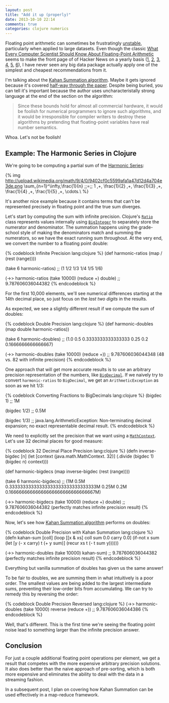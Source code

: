 ```yaml
---
layout: post
title: "Add it up (properly)"
date: 2013-10-10 22:14
comments: true
categories: clojure numerics
---
```


Floating point arithmetic can sometimes be frustratingly [unstable](https://en.wikipedia.org/wiki/Numerical_stability), particularly when applied to large datasets.  Even though the classic [What Every Computer Scientist Should Know About Floating-Point Arithmetic](http://docs.oracle.com/cd/E19957-01/806-3568/ncg_goldberg.html) seems to make the front page of of Hacker News on a yearly basis ([1](https://news.ycombinator.com/item?id=4815399), [2](https://news.ycombinator.com/item?id=1982332), [3](http://news.ycombinator.com/item?id=1937182), [4](http://news.ycombinator.com/item?id=1746797), [5](http://news.ycombinator.com/item?id=687604),
[6](http://news.ycombinator.com/item?id=453396)), I have never seen any big data package actually apply one of the simplest and cheapest recommendations from it.

I'm talking about the [Kahan Summation algorithm](https://en.wikipedia.org/wiki/Kahan_summation_algorithm).  Maybe it gets ignored because it's covered [half-way through the paper](http://docs.oracle.com/cd/E19957-01/806-3568/ncg_goldberg.html#1076).  Despite being buried, you can tell it's important because the author uses uncharacteristally strong language at the end of the section on the algorithm:

> Since these bounds hold for almost all commercial hardware, it would be foolish for numerical programmers to ignore such algorithms, and it would be irresponsible for compiler writers to destroy these algorithms by pretending that floating-point variables have real number semantics.

Whoa.  Let's not be foolish!

## Example: The Harmonic Series in Clojure
We're going to be computing a partial sum of the [Harmonic Series](https://en.wikipedia.org/wiki/Harmonic_series_\(mathematics\)):

{% img http://upload.wikimedia.org/math/9/4/0/9402cf0c5599afa1a47d12d4a704e3de.png \sum_{n=1}^\infty\,\frac{1}{n} \;\;=\;\; 1 \,+\, \frac{1}{2} \,+\, \frac{1}{3} \,+\, \frac{1}{4} \,+\, \frac{1}{5} \,+\, \cdots.\ %}

It's another nice example because it contains terms that can't be represented precisely in floating point and the true sum diverges.

Let's start by computing the sum with infinite precision.  Clojure's [`Ratio`](https://github.com/clojure/clojure/blob/229bf8fe9a751e4f48bb2b7ea57e27ebc43d26ae/src/jvm/clojure/lang/Ratio.java) class represents values internally using [`BigInteger`](http://docs.oracle.com/javase/7/docs/api/java/math/BigInteger.html) to separately store the numerator and denominator.  The summation happens using the grade-school style of making the denominators match and summing the numerators, so we have the exact running sum throughout.  At the very end, we convert the number to a floating point double:

{% codeblock Infinite Precision lang:clojure %}
(def harmonic-ratios (map / (rest (range))))

(take 6 harmonic-ratios)
;; (1 1/2 1/3 1/4 1/5 1/6)

(->> harmonic-ratios (take 10000) (reduce +) double)
;; 9.787606036044382
{% endcodeblock %}

For the first 10,000 elements, we'll see numerical differences starting at the 14th decimal place, so just focus on the *last two digits* in the results.

As expected, we see a slightly different result if we compute the sum of doubles:

{% codeblock Double Precision lang:clojure %}
(def harmonic-doubles (map double harmonic-ratios))

(take 6 harmonic-doubles)
;; (1.0 0.5 0.3333333333333333 0.25 0.2 0.1666666666666667)

(->> harmonic-doubles (take 10000) (reduce +))
;; 9.787606036044348 (48 vs. 82 with infinite precision)
{% endcodeblock %}

One approach that will get more accurate results is to use an arbitrary precision representation of the numbers, like [`BigDecimal`](http://docs.oracle.com/javase/7/docs/api/java/math/BigDecimal.html).  If we naively try to convert `harmonic-ratios` to `BigDecimal`, we get an `ArithmeticException` as soon as we hit 1/3:

{% codeblock Converting Fractions to BigDecimals lang:clojure %}
(bigdec 1)
;; 1M

(bigdec 1/2)
;; 0.5M

(bigdec 1/3)
;; java.lang.ArithmeticException: Non-terminating decimal expansion; no exact representable decimal result.
{% endcodeblock %}

We need to explicitly set the precision that we want using a [`MathContext`](http://docs.oracle.com/javase/7/docs/api/java/math/MathContext.html).  Let's use 32 decimal places for good measure:

{% codeblock 32 Decimal Place Precision lang:clojure %}
(defn inverse-bigdec [n]
  (let [context (java.math.MathContext. 32)]
    (.divide (bigdec 1) (bigdec n) context)))

(def harmonic-bigdecs (map inverse-bigdec (rest (range))))

(take 6 harmonic-bigdecs)
;; (1M 0.5M 0.33333333333333333333333333333333M 0.25M 0.2M 0.16666666666666666666666666666667M)

(->> harmonic-bigdecs (take 10000) (reduce +) double)
;; 9.787606036044382 (perfectly matches infinite precision result)
{% endcodeblock %}

Now, let's see how [Kahan Summation algorithm](https://en.wikipedia.org/wiki/Kahan_summation_algorithm) performs on doubles:

{% codeblock Double Precision with Kahan Summation lang:clojure %}
(defn kahan-sum [coll]
  (loop [[x & xs] coll sum 0.0 carry 0.0]
    (if-not x sum
      (let [y (- x carry) t (+ y sum)]
        (recur xs t (- t sum y))))))

(->> harmonic-doubles (take 10000) kahan-sum)
;; 9.787606036044382 (perfectly matches infinite precision result)
{% endcodeblock %}

Everything but vanilla summation of doubles has given us the same answer!

To be fair to doubles, we are summing them in what intuitively is a poor order.  The smallest values are being added to the largest intermediate sums, preventing their low-order bits from accumulating.  We can try to remedy this by reversing the order:

{% codeblock Double Precision Reversed lang:clojure %}
(->> harmonic-doubles (take 10000) reverse (reduce +))
;; 9.787606036044386
{% endcodeblock %}

Well, that's different.  This is the first time we're seeing the floating point noise lead to something larger than the infinite precision answer.

## Conclusion
For just a couple additional floating point operations per element, we get a result that competes with the more expensive arbitrary precision solutions.  It also does better than the naive approach of pre-sorting, which is both more expensive and eliminates the ability to deal with the data in a streaming fashion.

In a subsequent post, I plan on covering how Kahan Summation can be used effectively in a map-reduce framework.